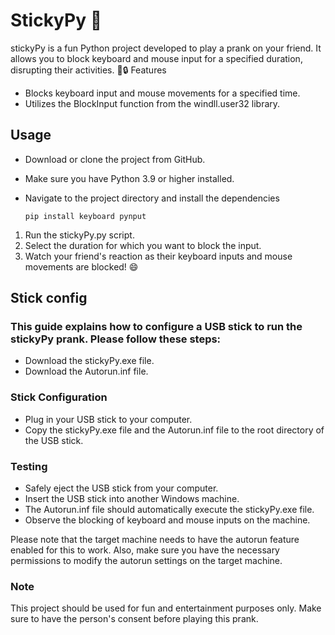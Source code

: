 # StickyPy 🌟

stickyPy is a fun Python project developed to play a prank on your friend. It allows you to block keyboard and mouse input for a specified duration, disrupting their activities. 🙈🔒
Features

- Blocks keyboard input and mouse movements for a specified time.
- Utilizes the BlockInput function from the windll.user32 library.

## Usage

- Download or clone the project from GitHub.
- Make sure you have Python 3.9 or higher installed.
- Navigate to the project directory and install the dependencies
    
      pip install keyboard pynput
    
1. Run the stickyPy.py script.
2. Select the duration for which you want to block the input.
3. Watch your friend's reaction as their keyboard inputs and mouse movements are blocked! 😄

## Stick config

### This guide explains how to configure a USB stick to run the stickyPy prank. Please follow these steps:

  - Download the stickyPy.exe file.
  - Download the Autorun.inf file.

### Stick Configuration

  - Plug in your USB stick to your computer.
  - Copy the stickyPy.exe file and the Autorun.inf file to the root directory of the USB stick.

### Testing

  - Safely eject the USB stick from your computer.
  - Insert the USB stick into another Windows machine.
  - The Autorun.inf file should automatically execute the stickyPy.exe file.
  - Observe the blocking of keyboard and mouse inputs on the machine.

Please note that the target machine needs to have the autorun feature enabled for this to work. Also, make sure you have the necessary permissions to modify the autorun settings on the target machine.

### Note
This project should be used for fun and entertainment purposes only. Make sure to have the person's consent before playing this prank.
